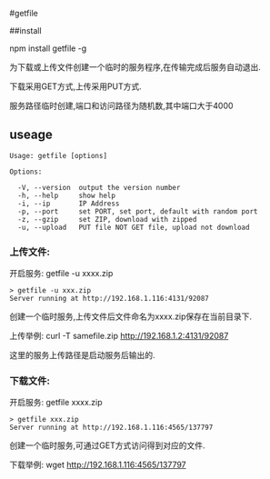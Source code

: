 #getfile

##install

npm install getfile -g

为下载或上传文件创建一个临时的服务程序,在传输完成后服务自动退出.

下载采用GET方式,上传采用PUT方式.

服务路径临时创建,端口和访问路径为随机数,其中端口大于4000

## useage

```
Usage: getfile [options]                                        
                                                              
Options:                                                      
                                                              
  -V, --version  output the version number                    
  -h, --help     show help                                    
  -i, --ip       IP Address                                   
  -p, --port     set PORT, set port, default with random port 
  -z, --gzip     set ZIP, download with zipped                
  -u, --upload   PUT file NOT GET file, upload not download   
```

### 上传文件:

开启服务: getfile -u xxxx.zip

```
> getfile -u xxx.zip
Server running at http://192.168.1.116:4131/92087
```

创建一个临时服务,上传文件后文件命名为xxxx.zip保存在当前目录下.

上传举例: curl -T samefile.zip  http://192.168.1.2:4131/92087

这里的服务上传路径是启动服务后输出的.

### 下载文件:

开启服务: getfile xxxx.zip

```
> getfile xxx.zip
Server running at http://192.168.1.116:4565/137797
```

创建一个临时服务,可通过GET方式访问得到对应的文件.

下载举例: wget http://192.168.1.116:4565/137797